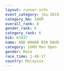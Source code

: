 ```yaml
---
layout: runner-info 
event_category: jbu-2019 
category_km: 16KM  
overall_rank: 8
gender_rank: 6
category_rank: 6
bib: 61037
name: ABD WAHAB BIN DAUD
category: 16KM Men Open
gender: Male
race_time: 1-40-17
country: Malaysia
---
```

